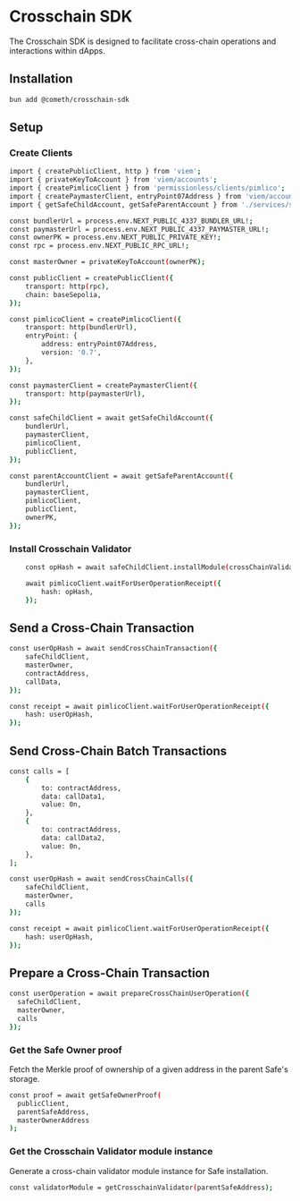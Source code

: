 # Crosschain SDK

The Crosschain SDK is designed to facilitate cross-chain operations and interactions within dApps.

## Installation

```bash
bun add @cometh/crosschain-sdk
```

## Setup

### Create Clients

```bash
import { createPublicClient, http } from 'viem';
import { privateKeyToAccount } from 'viem/accounts';
import { createPimlicoClient } from 'permissionless/clients/pimlico';
import { createPaymasterClient, entryPoint07Address } from 'viem/account-abstraction';
import { getSafeChildAccount, getSafeParentAccount } from './services/safeAccountService';

const bundlerUrl = process.env.NEXT_PUBLIC_4337_BUNDLER_URL!;
const paymasterUrl = process.env.NEXT_PUBLIC_4337_PAYMASTER_URL!;
const ownerPK = process.env.NEXT_PUBLIC_PRIVATE_KEY!;
const rpc = process.env.NEXT_PUBLIC_RPC_URL!;

const masterOwner = privateKeyToAccount(ownerPK);

const publicClient = createPublicClient({
    transport: http(rpc),
    chain: baseSepolia,
});

const pimlicoClient = createPimlicoClient({
    transport: http(bundlerUrl),
    entryPoint: {
        address: entryPoint07Address,
        version: '0.7',
    },
});

const paymasterClient = createPaymasterClient({
    transport: http(paymasterUrl),
});

const safeChildClient = await getSafeChildAccount({
    bundlerUrl,
    paymasterClient,
    pimlicoClient,
    publicClient,
});

const parentAccountClient = await getSafeParentAccount({
    bundlerUrl,
    paymasterClient,
    pimlicoClient,
    publicClient,
    ownerPK,
});
```

### Install Crosschain Validator

```bash
    const opHash = await safeChildClient.installModule(crossChainValidator);

    await pimlicoClient.waitForUserOperationReceipt({
        hash: opHash,
    });
```


## Send a Cross-Chain Transaction

```bash
const userOpHash = await sendCrossChainTransaction({
    safeChildClient,
    masterOwner,
    contractAddress,
    callData,
});

const receipt = await pimlicoClient.waitForUserOperationReceipt({
    hash: userOpHash,
});
```

## Send Cross-Chain Batch Transactions

```bash
const calls = [
    {
        to: contractAddress,
        data: callData1,
        value: 0n,
    },
    {
        to: contractAddress,
        data: callData2,
        value: 0n,
    },
];

const userOpHash = await sendCrossChainCalls({
    safeChildClient,
    masterOwner,
    calls
});

const receipt = await pimlicoClient.waitForUserOperationReceipt({
    hash: userOpHash,
});
```

## Prepare a Cross-Chain Transaction

```bash
const userOperation = await prepareCrossChainUserOperation({
  safeChildClient,
  masterOwner,
  calls
});
```

### Get the Safe Owner proof
Fetch the Merkle proof of ownership of a given address in the parent Safe's storage.

```bash
const proof = await getSafeOwnerProof(
  publicClient,
  parentSafeAddress,
  masterOwnerAddress
);
```


### Get the Crosschain Validator module instance
Generate a cross-chain validator module instance for Safe installation.

```bash
const validatorModule = getCrosschainValidator(parentSafeAddress);
```